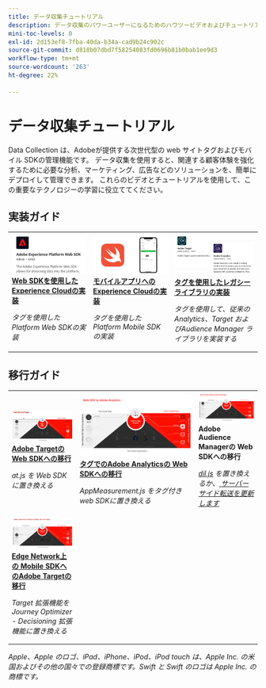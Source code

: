 ```yaml
---
title: データ収集チュートリアル
description: データ収集のパワーユーザーになるためのハウツービデオおよびチュートリアル
mini-toc-levels: 0
exl-id: 2d153ef8-7fba-40da-b34a-cad9b24c902c
source-git-commit: d818b07dbd7f58254083fd0696b81b0bab1ee9d3
workflow-type: tm+mt
source-wordcount: '263'
ht-degree: 22%

---
```


# データ収集チュートリアル

Data Collection は、Adobeが提供する次世代型の web サイトタグおよびモバイル SDKの管理機能です。 データ収集を使用すると、関連する顧客体験を強化するために必要な分析、マーケティング、広告などのソリューションを、簡単にデプロイして管理できます。 これらのビデオとチュートリアルを使用して、この重要なテクノロジーの学習に役立ててください。

<div id="recs-overview-body-1"></div>
<div id="recs-overview-body-2"></div>
<div id="recs-overview-body-3"></div>
<div id="recs-overview-body-4"></div>
<div id="recs-overview-body-5"></div>
<div id="recs-overview-body-6"></div>

<div id="staff-picks-section">

## 実装ガイド

<table>
<tr>
  <td>
    <a href="https://experienceleague.adobe.com/ja/docs/platform-learn/implement-web-sdk/overview" target="_blank">
      <img alt="Web SDK を使用した Adobe Experience Cloud の実装" src="assets/thumb_websdk.png" />
    </a>
    <div>
      <a href="https://experienceleague.adobe.com/ja/docs/platform-learn/implement-web-sdk/overview" target="_blank">
    <strong>Web SDKを使用したExperience Cloudの実装 </strong>
    </a>
    </div>
    <p>
    <em> タグを使用した Platform Web SDKの実装 </em>
    <p>
  </td>
  <td>
    <a href="https://experienceleague.adobe.com/ja/docs/platform-learn/implement-mobile-sdk/overview" target="_blank">
      <img alt="モバイルアプリへの実装" src="assets/thumb_swift.png" />
    </a>
    <div>
      <a href="https://experienceleague.adobe.com/ja/docs/platform-learn/implement-mobile-sdk/overview" target="_blank">
    <strong> モバイルアプリへのExperience Cloudの実装 </strong>
    </a>
    </div>
    <p>
    <em> タグを使用した Platform Mobile SDKの実装 </em>
    <p>
  </td>
  <td>
    <a href="https://experienceleague.adobe.com/ja/docs/platform-learn/migrate-target-to-websdk/introduction" target="_blank">
      <img alt="Target を Web SDKに移行" src="assets/thumb_legacy.png" />
    </a>
    <div>
      <a href="https://experienceleague.adobe.com/ja/docs/platform-learn/migrate-target-to-websdk/introduction" target="_blank">
    <strong> タグを使用したレガシーライブラリの実装 </strong>
    </a>
    </div>
    <p>
    <em> タグを使用して、従来の Analytics、Target およびAudience Manager ライブラリを実装する </em>
    <p>
  </td>
</tr>
</table>

## 移行ガイド

<table>
<tr>
  <td>
    <a href="https://experienceleague.adobe.com/ja/docs/platform-learn/migrate-target-to-websdk/introduction" target="_blank">
      <img alt="Target を Web SDKに移行" src="assets/thumb_targetWebSdk.jpg" />
    </a>
    <div>
      <a href="https://experienceleague.adobe.com/ja/docs/platform-learn/migrate-target-to-websdk/introduction" target="_blank">
    <strong>Adobe Targetの Web SDKへの移行 </strong>
    </a>
    </div>
    <p>
    <em>at.js を Web SDKに置き換える </em>
    <p>
  </td>
  <td>
    <a href="https://experienceleague.adobe.com/ja/docs/platform-learn/migrate-analytics-to-websdk/migration-to-websdk-overview" target="_blank">
      <img alt="Web SDK を使用した Adobe Experience Cloud の実装" src="assets/thumb_analyticsWebSdk.png" />
    </a>
    <div>
      <a href="https://experienceleague.adobe.com/ja/docs/platform-learn/migrate-analytics-to-websdk/migration-to-websdk-overview" target="_blank">
    <strong> タグでのAdobe Analyticsの Web SDKへの移行 </strong>
    </a>
    </div>
    <p>
    <em>AppMeasurement.js をタグ付き web SDKに置き換える </em>
    <p>
  </td>
  <td>
      <img alt="Target を Web SDKに移行" src="assets/thumb_aamWebSdk.png" />
    </a>
    <div>
      <strong>Adobe Audience Managerの Web SDKへの移行 </strong>
    </div>
    <p>
    <em><a href="https://experienceleague.adobe.com/ja/docs/audience-manager/user-guide/migrate-to-web-sdk/dil-extension-to-web-sdk" target="_blank">dil.js</a> を置き換えるか、<a href="https://experienceleague.adobe.com/ja/docs/audience-manager/user-guide/migrate-to-web-sdk/appmeasurement-to-web-sdk" target="_blank"> サーバーサイド転送を更新します </a></em>
    <p>
  </td>
</tr>
<tr>
  <td>
    <a href="https://experienceleague.adobe.com/ja/docs/platform-learn/migrate-target-to-mobile-sdk-decisioning/overview" target="_blank">
      <img alt="Edge Network上の Mobile SDKへの Target の移行" src="assets/thumb_targetMobileSdk.jpg" />
    </a>
    <div>
      <a href="https://experienceleague.adobe.com/ja/docs/platform-learn/migrate-target-to-mobile-sdk-decisioning/overview" target="_blank">
    <strong>Edge Network上の Mobile SDKへのAdobe Targetの移行 </strong>
    </a>
    </div>
    <p>
    <em>Target 拡張機能をJourney Optimizer - Decisioning 拡張機能に置き換える </em>
    <p>
  </td>
  <td>
  </td>
  <td>
  </td>
  </tr>
</table>

</div>

*Apple、Apple のロゴ、iPad、iPhone、iPod、iPod touch は、Apple Inc. の米国およびその他の国々での登録商標です。Swift と Swift のロゴは Apple Inc. の商標です。*

